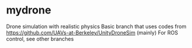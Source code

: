 # mydrone

Drone simulation with realistic physics
Basic branch that uses codes from https://github.com/UAVs-at-Berkeley/UnityDroneSim (mainly)
For ROS control, see other branches